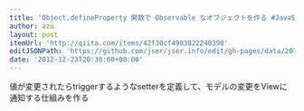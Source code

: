 ```yaml
---
title: 'Object.defineProperty 関数で Observable なオブジェクトを作る #JavaScript #jQuery - Qiita'
author: azu
layout: post
itemUrl: 'http://qiita.com/items/42f30cf4983822240398'
editJSONPath: 'https://github.com/jser/jser.info/edit/gh-pages/data/2012/12/index.json'
date: '2012-12-23T20:30:00+00:00'
---
```

値が変更されたらtriggerするようなsetterを定義して、モデルの変更をViewに通知する仕組みを作る

